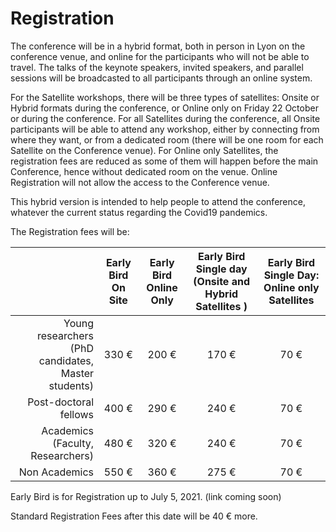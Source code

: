 # Registration

The conference will be in a hybrid format, both in person in Lyon on the conference venue, and online for the participants who will not be able to travel.
The talks of the keynote speakers, invited speakers, and parallel sessions will be broadcasted to all participants through an online system.

For the Satellite workshops, there will be three types of satellites: Onsite or Hybrid formats during the conference, or Online only on Friday 22 October or during the conference. For all Satellites during the conference, all Onsite participants will be able to attend any workshop, either by connecting from where they want, or from a dedicated room (there will be one room for each Satellite on the Conference venue). For Online only Satellites, the registration fees are reduced as some of them will happen before the main Conference, hence without dedicated room on the venue. Online Registration will not allow the access to the Conference venue.

This hybrid version is intended to help people to attend the conference, whatever the current status regarding the Covid19 pandemics.

The Registration fees will be:

| | Early Bird On Site  | Early Bird Online Only | Early Bird Single day (Onsite and Hybrid Satellites ) | Early Bird Single Day: Online only Satellites	|
| ---: | :----: | :------: | :----:	| :---: |
|Young researchers (PhD candidates, Master students)|		330 €	| 	200 €| 	170 € | 70 € |
|Post-doctoral fellows				|				400 €	|	290 €|	240 €	| 70 € |
|Academics (Faculty, Researchers)		|				480 €	|	320 € | 	240 €	| 70 € |
|Non Academics						|			550 € 	|	360 €	 |	275 €	 | 70 € |						

Early Bird is for Registration up to July 5, 2021. (link coming soon)

Standard Registration Fees after this date will be 40 € more.
